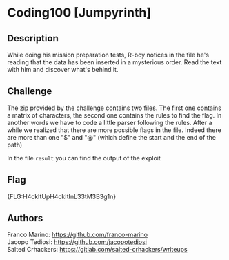 # Coding100 [Jumpyrinth]

## Description
While doing his mission preparation tests, R-boy notices  in the file he's reading that the data has been inserted in a  mysterious order. Read the text with him and discover what's behind it.

## Challenge
The zip provided by the challenge contains two files. The first one contains a matrix of characters, the second one contains the rules to find the flag. In another words we have to code a little parser following the rules. After a while we realized that there are more possible flags in the file. Indeed there are more than one "$" and "@" (which define the start and the end of the path)

In the file `result` you can find the output of the exploit

## Flag
{FLG:H4ckItUpH4ckItInL33tM3B3g1n}

## Authors
Franco Marino:  https://github.com/franco-marino  
Jacopo Tediosi: https://github.com/jacopotediosi  
Salted Crhackers: https://gitlab.com/salted-crhackers/writeups

